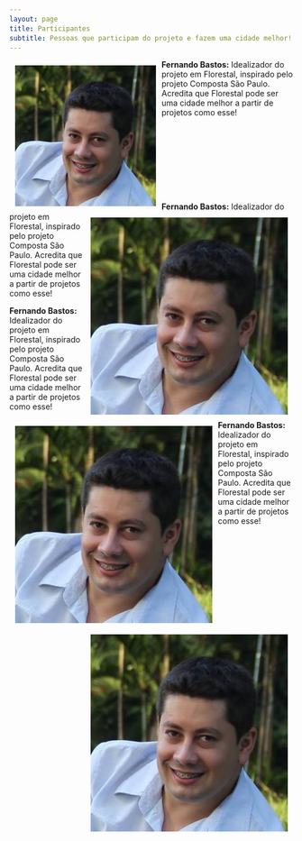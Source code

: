 ```yaml
---
layout: page
title: Participantes
subtitle: Pessoas que participam do projeto e fazem uma cidade melhor!
---
```


<img src="/img/Fotos/Fernando.jpg" alt="Fernando" align="left" height="250" width="250" style="margin:10px">**Fernando Bastos:** Idealizador do projeto em Florestal, inspirado pelo projeto Composta São Paulo. Acredita que Florestal pode ser uma cidade melhor a partir de projetos como esse!
<br/><br/><br/><br/><br/><br/><br/><br/><br/>

<img src="/img/Fotos/Fernando.jpg" alt="Fernando" align="right" height="350" width="350" style="margin:10px">**Fernando Bastos:** Idealizador do projeto em Florestal, inspirado pelo projeto Composta São Paulo. Acredita que Florestal pode ser uma cidade melhor a partir de projetos como esse!

<img src="/img/Fotos/Fernando.jpg" alt="Fernando" align="left" height="350" width="350" style="margin:10px">**Fernando Bastos:** Idealizador do projeto em Florestal, inspirado pelo projeto Composta São Paulo. Acredita que Florestal pode ser uma cidade melhor a partir de projetos como esse!

<img src="/img/Fotos/Fernando.jpg" alt="Fernando" align="right" height="350" width="350" style="margin:10px">**Fernando Bastos:** Idealizador do projeto em Florestal, inspirado pelo projeto Composta São Paulo. Acredita que Florestal pode ser uma cidade melhor a partir de projetos como esse!
